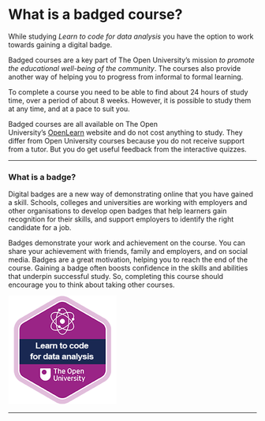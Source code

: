 # What is a badged course?


While studying *Learn to code for data analysis* you have the option to work towards gaining a digital badge.

Badged courses are a key part of The Open University’s mission *to promote the educational well-being of the community*. The courses also provide another way of helping you to progress from informal to formal learning.

To complete a course you need to be able to find about 24 hours of study time, over a period of about 8 weeks. However, it is possible to study them at any time, and at a pace to suit you.

Badged courses are all available on The Open University’s [OpenLearn](http://www.open.edu/openlearn/about-openlearn/try) website and do not cost anything to study. They differ from Open University courses because you do not receive support from a tutor. But you do get useful feedback from the interactive quizzes.


---



### What is a badge?

Digital badges are a new way of demonstrating online that you have gained a skill. Schools, colleges and universities are working with employers and other organisations to develop open badges that help learners gain recognition for their skills, and support employers to identify the right candidate for a job.

Badges demonstrate your work and achievement on the course. You can share your achievement with friends, family and employers, and on social media. Badges are a great motivation, helping you to reach the end of the course. Gaining a badge often boosts confidence in the skills and abilities that underpin successful study. So, completing this course should encourage you to think about taking other courses.


![figure images/lcda_1_220x220_badge.png](../images/lcda_1_220x220_badge.png)


---


